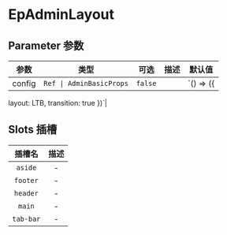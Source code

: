 # EpAdminLayout
## Parameter 参数
| 参数 | 类型 | 可选 | 描述 | 默认值 |
| :-------: | :-------: | :-------: | :-------: | :-------: |
| config | `Ref \| AdminBasicProps` | `false` |  | `() => ({
  layout: LTB,
  transition: true
})`|
## Slots 插槽
|    插槽名    |  描述   |
|:---------:|:-----:|
| `aside` | - |
| `footer` | - |
| `header` | - |
| `main` | - |
| `tab-bar` | - |

